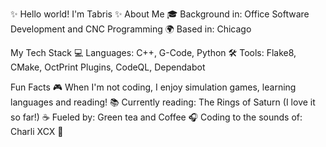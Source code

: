 ✨ Hello world! I'm Tabris ✨
About Me
🎓 Background in: Office Software Development and CNC Programming
🌍 Based in: Chicago

My Tech Stack
💻 Languages: C++, G-Code, Python
🛠️ Tools: Flake8, CMake, OctPrint Plugins, CodeQL, Dependabot

Fun Facts
🎮 When I'm not coding, I enjoy simulation games, learning languages and reading!
📚 Currently reading: The Rings of Saturn (I love it so far!)
☕ Fueled by: Green tea and Coffee 
🎧 Coding to the sounds of: Charli XCX 👑

